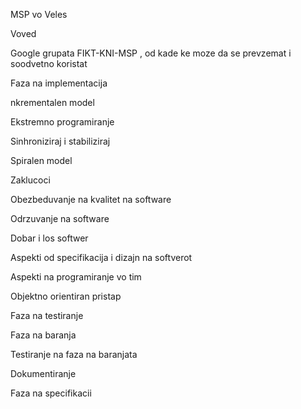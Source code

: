 MSP vo Veles

Voved

Google grupata FIKT-KNI-MSP , od kade ke moze da se prevzemat i soodvetno koristat 

Faza na implementacija

nkrementalen model

Ekstremno programiranje

Sinhroniziraj i stabiliziraj

Spiralen model

Zaklucoci

Obezbeduvanje na kvalitet na software

Odrzuvanje na software

Dobar i los softwer

Aspekti od specifikacija i dizajn na softverot

Aspekti na programiranje vo tim

Objektno orientiran pristap

Faza na testiranje

Faza na baranja

Testiranje na faza na baranjata

Dokumentiranje

Faza na specifikacii
